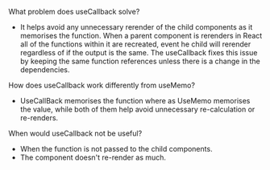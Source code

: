 What problem does useCallback solve?
- It helps avoid any unnecessary rerender of the child components as it memorises the function. When a parent component is rerenders in React all of the functions within it are recreated, event he child will rerender regardless of if the output is the same. The useCallback fixes this issue by keeping the same function references unless there is a change in the dependencies. 

How does useCallback work differently from useMemo?
- UseCallBack memorises the function where as UseMemo memorises the value, while both of them help avoid unnecessary re-calculation or re-renders.

When would useCallback not be useful?
- When the function is not passed to the child components.
- The component doesn't re-render as much.
